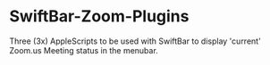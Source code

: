 # SwiftBar-Zoom-Plugins
Three (3x) AppleScripts to be used with SwiftBar to display 'current' Zoom.us Meeting status in the menubar.
